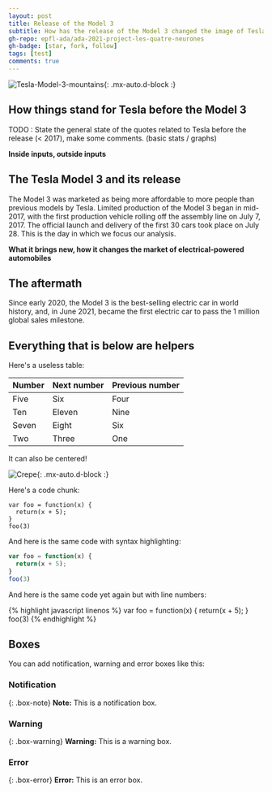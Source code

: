 ```yaml
---
layout: post
title: Release of the Model 3
subtitle: How has the release of the Model 3 changed the image of Tesla worldwide ?
gh-repo: epfl-ada/ada-2021-project-les-quatre-neurones
gh-badge: [star, fork, follow]
tags: [test]
comments: true
---
```


![Tesla-Model-3-mountains](https://user-images.githubusercontent.com/91181017/145473176-835ee58e-5649-44fb-845c-9ff25ea62ed1.png){: .mx-auto.d-block :}


## How things stand for Tesla before the Model 3
TODO : State the general state of the quotes related to Tesla before the release (< 2017), make some comments. (basic stats / graphs)

**Inside inputs, outside inputs**


## The Tesla Model 3 and its release
The Model 3 was marketed as being more affordable to more people than previous models by Tesla. Limited production of the Model 3 began in mid-2017, with the first production vehicle rolling off the assembly line on July 7, 2017. The official launch and delivery of the first 30 cars took place on July 28. This is the day in which we focus our analysis.

**What it brings new, how it changes the market of electrical-powered automobiles**

## The aftermath
Since early 2020, the Model 3 is the best-selling electric car in world history, and, in June 2021, became the first electric car to pass the 1 million global sales milestone.

## Everything that is below are helpers


Here's a useless table:

| Number | Next number | Previous number |
| :------ |:--- | :--- |
| Five | Six | Four |
| Ten | Eleven | Nine |
| Seven | Eight | Six |
| Two | Three | One |

It can also be centered!

![Crepe](https://s3-media3.fl.yelpcdn.com/bphoto/cQ1Yoa75m2yUFFbY2xwuqw/348s.jpg){: .mx-auto.d-block :}

Here's a code chunk:

~~~
var foo = function(x) {
  return(x + 5);
}
foo(3)
~~~

And here is the same code with syntax highlighting:

```javascript
var foo = function(x) {
  return(x + 5);
}
foo(3)
```

And here is the same code yet again but with line numbers:

{% highlight javascript linenos %}
var foo = function(x) {
  return(x + 5);
}
foo(3)
{% endhighlight %}

## Boxes
You can add notification, warning and error boxes like this:

### Notification

{: .box-note}
**Note:** This is a notification box.

### Warning

{: .box-warning}
**Warning:** This is a warning box.

### Error

{: .box-error}
**Error:** This is an error box.
